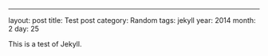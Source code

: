 ---
layout: post
title: Test post
category: Random
tags: jekyll
year: 2014
month: 2
day: 25

This is a test of Jekyll.